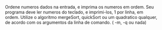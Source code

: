 Ordene numeros dados na entrada, e imprima os numeros em ordem. Seu programa deve ler numeros do teclado, e imprimi-los, 1 por linha, em ordem. Utilize o algoritmo mergeSort, quickSort ou um quadratico qualquer, de acordo com os argumentos da linha de comando. ( -m, -q ou nada)
